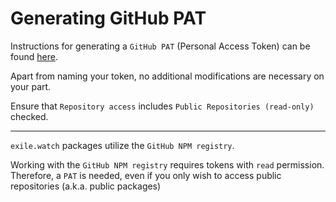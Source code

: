# Generating GitHub PAT

Instructions for generating a `GitHub PAT` (Personal Access Token) can be found [here](https://docs.github.com/en/authentication/keeping-your-account-and-data-secure/managing-your-personal-access-tokens#creating-a-fine-grained-personal-access-token).

Apart from naming your token, no additional modifications are necessary on your part.

Ensure that `Repository access` includes `Public Repositories (read-only)` checked.

***

`exile.watch` packages utilize the `GitHub NPM registry`.

Working with the `GitHub NPM registry` requires tokens with `read` permission. Therefore, a `PAT` is needed, even if you only wish to access public repositories (a.k.a. public packages)
